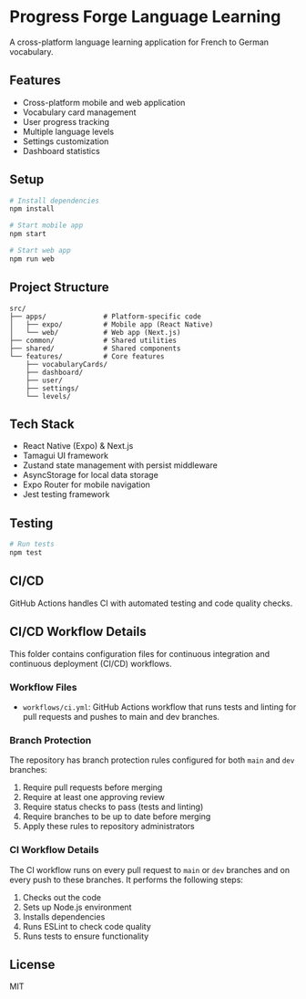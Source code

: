 # Progress Forge Language Learning

A cross-platform language learning application for French to German vocabulary.

## Features

- Cross-platform mobile and web application
- Vocabulary card management
- User progress tracking
- Multiple language levels
- Settings customization
- Dashboard statistics

## Setup

```bash
# Install dependencies
npm install

# Start mobile app
npm start

# Start web app
npm run web
```

## Project Structure

```
src/
├── apps/              # Platform-specific code
│   ├── expo/          # Mobile app (React Native)
│   └── web/           # Web app (Next.js)
├── common/            # Shared utilities
├── shared/            # Shared components
└── features/          # Core features
    ├── vocabularyCards/
    ├── dashboard/
    ├── user/
    ├── settings/
    └── levels/
```

## Tech Stack

- React Native (Expo) & Next.js
- Tamagui UI framework
- Zustand state management with persist middleware
- AsyncStorage for local data storage
- Expo Router for mobile navigation
- Jest testing framework

## Testing

```bash
# Run tests
npm test
```

## CI/CD

GitHub Actions handles CI with automated testing and code quality checks.

## CI/CD Workflow Details

This folder contains configuration files for continuous integration and continuous deployment (CI/CD) workflows.

### Workflow Files

- `workflows/ci.yml`: GitHub Actions workflow that runs tests and linting for pull requests and pushes to main and dev branches.

### Branch Protection

The repository has branch protection rules configured for both `main` and `dev` branches:

1. Require pull requests before merging
2. Require at least one approving review
3. Require status checks to pass (tests and linting)
4. Require branches to be up to date before merging
5. Apply these rules to repository administrators

### CI Workflow Details

The CI workflow runs on every pull request to `main` or `dev` branches and on every push to these branches. It performs the following steps:

1. Checks out the code
2. Sets up Node.js environment
3. Installs dependencies
4. Runs ESLint to check code quality
5. Runs tests to ensure functionality

## License

MIT
